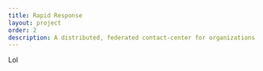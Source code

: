 ```yaml
---
title: Rapid Response
layout: project
order: 2
description: A distributed, federated contact-center for organizations organizing around ICE enforcement in immigrant communities.
---
```


Lol
